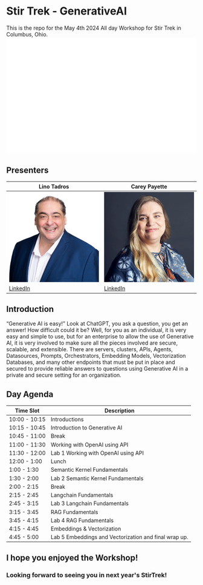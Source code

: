 # Stir Trek - GenerativeAI
This is the repo for the May 4th 2024 All day Workshop for Stir Trek in Columbus, Ohio.
![](media/StirTrek-logo.png)
## Presenters
|Lino Tadros|Carey Payette|
|---|---|
|![Lino Tadros](media/Lino-Tadros.jpg)|![Carey Payette](media/Carey-Payette.jpg)|
|[LinkedIn](https://www.linkedin.com/in/linotadros/)|[LinkedIn](https://www.linkedin.com/in/careypayette/)|

## Introduction
“Generative AI is easy!” Look at ChatGPT, you ask a question, you get an answer! How difficult could it be?
Well, for you as an individual, it is very easy and simple to use, but for an enterprise to allow the use of Generative AI, it is very involved to make sure all the pieces involved are secure, scalable, and extensible. There are servers, clusters, APIs, Agents, Datasources, Prompts, Orchestrators, Embedding Models, Vectorization Databases, and many other endpoints that must be put in place and secured to provide reliable answers to questions using Generative AI in a private and secure setting for an organization.

## Day Agenda

|Time Slot|Description|
|---|---|
|10:00 - 10:15|Introductions|
|10:15 - 10:45|Introduction to Generative AI|
|10:45 - 11:00|Break|
|11:00 - 11:30|Working with OpenAI using API|
|11:30 - 12:00|Lab 1 Working with OpenAI using API|
|12:00 - 1:00|Lunch|
|1:00 - 1:30|Semantic Kernel Fundamentals|
|1:30 - 2:00|Lab 2 Semantic Kernel Fundamentals|
|2:00 - 2:15|Break|
|2:15 - 2:45|Langchain Fundamentals|
|2:45 - 3:15|Lab 3 Langchain Fundamentals|
|3:15 - 3:45|RAG Fundamentals|
|3:45 - 4:15|Lab 4 RAG Fundamentals|
|4:15 - 4:45|Embeddings & Vectorization|
|4:45 - 5:00|Lab 5 Embeddings and Vectorization and final wrap up.|

## I hope you enjoyed the Workshop!
### Looking forward to seeing you in next year's StirTrek!